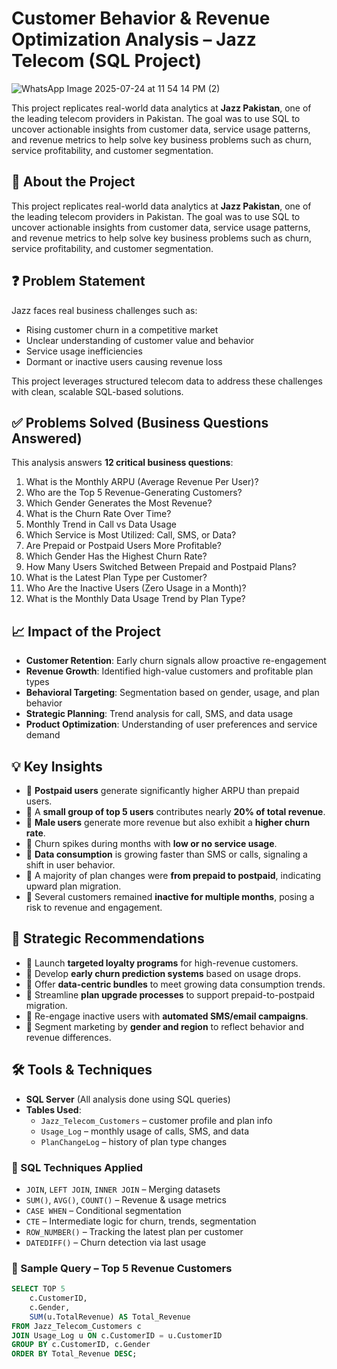 # Customer Behavior & Revenue Optimization Analysis – Jazz Telecom (SQL Project)

![WhatsApp Image 2025-07-24 at 11 54 14 PM (2)](https://github.com/user-attachments/assets/82507cf8-8baf-41c9-bfe9-99613592f1d6)

This project replicates real-world data analytics at **Jazz Pakistan**, one of the leading telecom providers in Pakistan. The goal was to use SQL to uncover actionable insights from customer data, service usage patterns, and revenue metrics to help solve key business problems such as churn, service profitability, and customer segmentation.


## 🧠 About the Project

This project replicates real-world data analytics at **Jazz Pakistan**, one of the leading telecom providers in Pakistan. The goal was to use SQL to uncover actionable insights from customer data, service usage patterns, and revenue metrics to help solve key business problems such as churn, service profitability, and customer segmentation.

## ❓ Problem Statement

Jazz faces real business challenges such as:
- Rising customer churn in a competitive market
- Unclear understanding of customer value and behavior
- Service usage inefficiencies
- Dormant or inactive users causing revenue loss

This project leverages structured telecom data to address these challenges with clean, scalable SQL-based solutions.

## ✅ Problems Solved (Business Questions Answered)

This analysis answers **12 critical business questions**:

1. What is the Monthly ARPU (Average Revenue Per User)?
2. Who are the Top 5 Revenue-Generating Customers?
3. Which Gender Generates the Most Revenue?
4. What is the Churn Rate Over Time?
5. Monthly Trend in Call vs Data Usage
6. Which Service is Most Utilized: Call, SMS, or Data?
7. Are Prepaid or Postpaid Users More Profitable?
8. Which Gender Has the Highest Churn Rate?
9. How Many Users Switched Between Prepaid and Postpaid Plans?
10. What is the Latest Plan Type per Customer?
11. Who Are the Inactive Users (Zero Usage in a Month)?
12. What is the Monthly Data Usage Trend by Plan Type?

## 📈 Impact of the Project

- **Customer Retention**: Early churn signals allow proactive re-engagement
- **Revenue Growth**: Identified high-value customers and profitable plan types
- **Behavioral Targeting**: Segmentation based on gender, usage, and plan behavior
- **Strategic Planning**: Trend analysis for call, SMS, and data usage
- **Product Optimization**: Understanding of user preferences and service demand

## 💡 Key Insights

- 📌 **Postpaid users** generate significantly higher ARPU than prepaid users.
- 📌 A **small group of top 5 users** contributes nearly **20% of total revenue**.
- 📌 **Male users** generate more revenue but also exhibit a **higher churn rate**.
- 📌 Churn spikes during months with **low or no service usage**.
- 📌 **Data consumption** is growing faster than SMS or calls, signaling a shift in user behavior.
- 📌 A majority of plan changes were **from prepaid to postpaid**, indicating upward plan migration.
- 📌 Several customers remained **inactive for multiple months**, posing a risk to revenue and engagement.

## 🧾 Strategic Recommendations

- 🎯 Launch **targeted loyalty programs** for high-revenue customers.
- 🎯 Develop **early churn prediction systems** based on usage drops.
- 🎯 Offer **data-centric bundles** to meet growing data consumption trends.
- 🎯 Streamline **plan upgrade processes** to support prepaid-to-postpaid migration.
- 🎯 Re-engage inactive users with **automated SMS/email campaigns**.
- 🎯 Segment marketing by **gender and region** to reflect behavior and revenue differences.

## 🛠️ Tools & Techniques

- **SQL Server** (All analysis done using SQL queries)
- **Tables Used**:
  - `Jazz_Telecom_Customers` – customer profile and plan info
  - `Usage_Log` – monthly usage of calls, SMS, and data
  - `PlanChangeLog` – history of plan type changes

### 🧮 SQL Techniques Applied

- `JOIN`, `LEFT JOIN`, `INNER JOIN` – Merging datasets
- `SUM()`, `AVG()`, `COUNT()` – Revenue & usage metrics
- `CASE WHEN` – Conditional segmentation
- `CTE` – Intermediate logic for churn, trends, segmentation
- `ROW_NUMBER()` – Tracking the latest plan per customer
- `DATEDIFF()` – Churn detection via last usage

### 📌 Sample Query – Top 5 Revenue Customers
```sql
SELECT TOP 5 
    c.CustomerID, 
    c.Gender,
    SUM(u.TotalRevenue) AS Total_Revenue
FROM Jazz_Telecom_Customers c
JOIN Usage_Log u ON c.CustomerID = u.CustomerID
GROUP BY c.CustomerID, c.Gender
ORDER BY Total_Revenue DESC;


